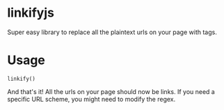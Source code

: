 linkifyjs
=========

Super easy library to replace all the plaintext urls on your page with <a> tags. 

Usage
=====

```
linkify()
```

And that's it! All the urls on your page should now be links. If you need a specific URL scheme, you might need to modify the regex.
